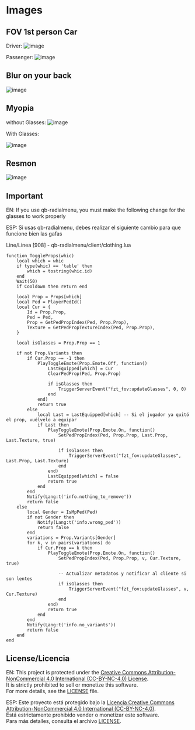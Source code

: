 # Images 

## FOV 1st person Car
Driver:
![image](https://github.com/user-attachments/assets/a1d41139-0131-4b20-85ab-d97034338c0d)

Passenger:
![image](https://github.com/user-attachments/assets/39bd59f7-9372-4dd9-9441-dc5e16ad7cbb)


## Blur on your back

![image](https://github.com/user-attachments/assets/509ea5f4-d853-4780-ac6e-de4ab7db0e04)

## Myopia 

without Glasses:
![image](https://github.com/user-attachments/assets/9d66003e-bf49-42fc-ac18-6a7fc61f39a7)

With Glasses:

![image](https://github.com/user-attachments/assets/b435f3f7-9d3a-4a12-b76d-ea4283fd0b24)

## Resmon 

![image](https://github.com/user-attachments/assets/c4359860-61c1-445e-a96a-f2ce204a02fc)


## Important 

EN: If you use qb-radialmenu, you must make the following change for the glasses to work properly

ESP: Si usas qb-radialmenu, debes realizar el siguiente cambio para que funcione bien las gafas

Line/Linea [908] - qb-radialmenu/client/clothing.lua

```
function ToggleProps(whic)
    local which = whic
    if type(whic) == 'table' then
        which = tostring(whic.id)
    end
    Wait(50)
    if Cooldown then return end

    local Prop = Props[which]
    local Ped = PlayerPedId()
    local Cur = {
        Id = Prop.Prop,
        Ped = Ped,
        Prop = GetPedPropIndex(Ped, Prop.Prop),
        Texture = GetPedPropTextureIndex(Ped, Prop.Prop),
    }

    local isGlasses = Prop.Prop == 1

    if not Prop.Variants then
        if Cur.Prop ~= -1 then
            PlayToggleEmote(Prop.Emote.Off, function()
                LastEquipped[which] = Cur
                ClearPedProp(Ped, Prop.Prop)

                if isGlasses then
                    TriggerServerEvent("fzt_fov:updateGlasses", 0, 0)
                end
            end)
            return true
        else
            local Last = LastEquipped[which] -- Si el jugador ya quitó el prop, vuélvelo a equipar
            if Last then
                PlayToggleEmote(Prop.Emote.On, function()
                    SetPedPropIndex(Ped, Prop.Prop, Last.Prop, Last.Texture, true)

                    if isGlasses then
                        TriggerServerEvent("fzt_fov:updateGlasses", Last.Prop, Last.Texture)
                    end
                end)
                LastEquipped[which] = false
                return true
            end
        end
        Notify(Lang:t('info.nothing_to_remove'))
        return false
    else
        local Gender = IsMpPed(Ped)
        if not Gender then
            Notify(Lang:t('info.wrong_ped'))
            return false
        end
        variations = Prop.Variants[Gender]
        for k, v in pairs(variations) do
            if Cur.Prop == k then
                PlayToggleEmote(Prop.Emote.On, function()
                    SetPedPropIndex(Ped, Prop.Prop, v, Cur.Texture, true)

                    -- Actualizar metadatos y notificar al cliente si son lentes
                    if isGlasses then
                        TriggerServerEvent("fzt_fov:updateGlasses", v, Cur.Texture)
                    end
                end)
                return true
            end
        end
        Notify(Lang:t('info.no_variants'))
        return false
    end
end

```


## License/Licencia
EN:
This project is protected under the [Creative Commons Attribution-NonCommercial 4.0 International (CC-BY-NC-4.0) License](LICENSE).  
It is strictly prohibited to sell or monetize this software.  
For more details, see the [LICENSE](LICENSE) file.

ESP:
Este proyecto está protegido bajo la [Licencia Creative Commons Attribution-NonCommercial 4.0 International (CC-BY-NC-4.0)](LICENSE).  
Está estrictamente prohibido vender o monetizar este software.  
Para más detalles, consulta el archivo [LICENSE](LICENSE).

